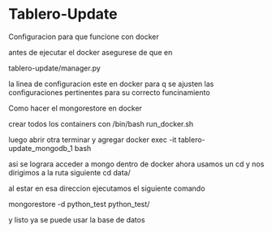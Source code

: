 # Tablero-Update


Configuracion para que funcione con docker

antes de ejecutar el docker asegurese de que en

tablero-update/manager.py

la linea de configuracion este en docker para q se ajusten las configuraciones pertinentes para su correcto funcinamiento

Como hacer el mongorestore en docker

crear todos los containers con /bin/bash run_docker.sh

luego abrir otra terminar y agregar docker exec -it tablero-update_mongodb_1 bash

asi se lograra acceder a mongo dentro de docker ahora usamos un cd y nos dirigimos a la ruta siguiente cd data/

al estar en esa direccion ejecutamos el siguiente comando 

mongorestore -d python_test python_test/

y listo ya se puede usar la base de datos

